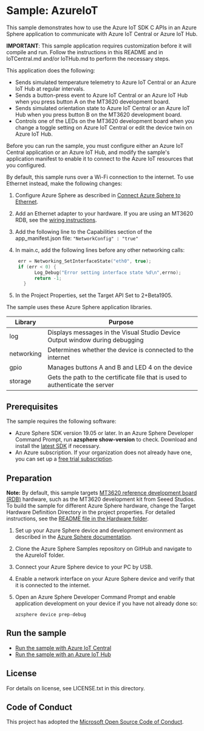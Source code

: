 # Sample: AzureIoT

This sample demonstrates how to use the Azure IoT SDK C APIs in an Azure Sphere application to communicate with Azure IoT Central or Azure IoT Hub. 

**IMPORTANT**: This sample application requires customization before it will compile and run. Follow the instructions in this README and in IoTCentral.md and/or IoTHub.md to perform the necessary steps.

This application does the following:

- Sends simulated temperature telemetry to Azure IoT Central or an Azure IoT Hub at regular intervals.
- Sends a button-press event to Azure IoT Central or an Azure IoT Hub when you press button A on the MT3620 development board.
- Sends simulated orientation state to Azure IoT Central or an Azure IoT Hub when you press button B on the MT3620 development board.
- Controls one of the LEDs on the MT3620 development board when you change a toggle setting on Azure IoT Central or edit the device twin on Azure IoT Hub.

Before you can run the sample, you must configure either an Azure IoT Central application or an Azure IoT Hub, and modify the sample's application manifest to enable it to connect to the Azure IoT resources that you configured.

By default, this sample runs over a Wi-Fi connection to the internet. To use Ethernet instead, make the following changes:

1. Configure Azure Sphere as described in [Connect Azure Sphere to Ethernet](https://docs.microsoft.com/azure-sphere/network/connect-ethernet).
1. Add an Ethernet adapter to your hardware. If you are using an MT3620 RDB, see the [wiring instructions](../../Hardware/mt3620_rdb/EthernetWiring.md).
1. Add the following line to the Capabilities section of the app_manifest.json file:
   `"NetworkConfig" : "true"`
1. In main.c, add the following lines before any other networking calls:

    ```c
     err = Networking_SetInterfaceState("eth0", true);
     if (err < 0) {
           Log_Debug("Error setting interface state %d\n",errno);
           return -1;
       }
    ```

1. In the Project Properties, set the Target API Set to 2+Beta1905.

The sample uses these Azure Sphere application libraries.

|Library   |Purpose  |
|---------|---------|
|log     |  Displays messages in the Visual Studio Device Output window during debugging  |
| networking | Determines whether the device is connected to the internet |
| gpio | Manages buttons A and B and LED 4 on the device |
|storage    | Gets the path to the certificate file that is used to authenticate the server      |

## Prerequisites

The sample requires the following software:

- Azure Sphere SDK version 19.05 or later. In an Azure Sphere Developer Command Prompt, run **azsphere show-version** to check. Download and install the [latest SDK](https://aka.ms/AzureSphereSDKDownload) if necessary.
- An Azure subscription. If your organization does not already have one, you can set up a [free trial subscription](https://azure.microsoft.com/free/?v=17.15).

## Preparation

**Note:** By default, this sample targets [MT3620 reference development board (RDB)](https://docs.microsoft.com/azure-sphere/hardware/mt3620-reference-board-design) hardware, such as the MT3620 development kit from Seeed Studios. To build the sample for different Azure Sphere hardware, change the Target Hardware Definition Directory in the project properties. For detailed instructions, see the [README file in the Hardware folder](../../Hardware/README.md). 

1. Set up your Azure Sphere device and development environment as described in the [Azure Sphere documentation](https://docs.microsoft.com/azure-sphere/install/overview).
1. Clone the Azure Sphere Samples repository on GitHub and navigate to the AzureIoT folder.
1. Connect your Azure Sphere device to your PC by USB.
1. Enable a network interface on your Azure Sphere device and verify that it is connected to the internet.
1. Open an Azure Sphere Developer Command Prompt and enable application development on your device if you have not already done so:

   `azsphere device prep-debug`

## Run the sample

- [Run the sample with Azure IoT Central](./IoTCentral.md)
- [Run the sample with an Azure IoT Hub](./IoTHub.md)

## License

For details on license, see LICENSE.txt in this directory.

## Code of Conduct

This project has adopted the [Microsoft Open Source Code of Conduct](https://opensource.microsoft.com/codeofconduct/).